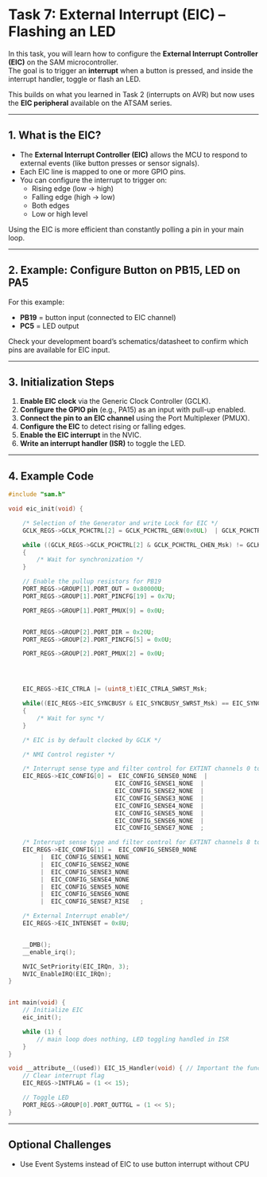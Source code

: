 # Task 7: External Interrupt (EIC) – Flashing an LED

In this task, you will learn how to configure the **External Interrupt Controller (EIC)** on the SAM microcontroller.  
The goal is to trigger an **interrupt** when a button is pressed, and inside the interrupt handler, toggle or flash an LED.

This builds on what you learned in Task 2 (interrupts on AVR) but now uses the **EIC peripheral** available on the ATSAM series.

---

## 1. What is the EIC?

- The **External Interrupt Controller (EIC)** allows the MCU to respond to external events (like button presses or sensor signals).  
- Each EIC line is mapped to one or more GPIO pins.  
- You can configure the interrupt to trigger on:
  - Rising edge (low → high)
  - Falling edge (high → low)
  - Both edges
  - Low or high level  

Using the EIC is more efficient than constantly polling a pin in your main loop.

---

## 2. Example: Configure Button on PB15, LED on PA5

For this example:
- **PB19** = button input (connected to EIC channel)  
- **PC5** = LED output  

Check your development board’s schematics/datasheet to confirm which pins are available for EIC input.

---

## 3. Initialization Steps

1. **Enable EIC clock** via the Generic Clock Controller (GCLK).  
2. **Configure the GPIO pin** (e.g., PA15) as an input with pull-up enabled.  
3. **Connect the pin to an EIC channel** using the Port Multiplexer (PMUX).  
4. **Configure the EIC** to detect rising or falling edges.  
5. **Enable the EIC interrupt** in the NVIC.  
6. **Write an interrupt handler (ISR)** to toggle the LED.

---

## 4. Example Code

```c
#include "sam.h"

void eic_init(void) {

    /* Selection of the Generator and write Lock for EIC */
    GCLK_REGS->GCLK_PCHCTRL[2] = GCLK_PCHCTRL_GEN(0x0UL)  | GCLK_PCHCTRL_CHEN_Msk;

    while ((GCLK_REGS->GCLK_PCHCTRL[2] & GCLK_PCHCTRL_CHEN_Msk) != GCLK_PCHCTRL_CHEN_Msk)
    {
        /* Wait for synchronization */
    }

    // Enable the pullup resistors for PB19
    PORT_REGS->GROUP[1].PORT_OUT = 0x80000U;
    PORT_REGS->GROUP[1].PORT_PINCFG[19] = 0x7U;

    PORT_REGS->GROUP[1].PORT_PMUX[9] = 0x0U;


    PORT_REGS->GROUP[2].PORT_DIR = 0x20U;
    PORT_REGS->GROUP[2].PORT_PINCFG[5] = 0x0U;

    PORT_REGS->GROUP[2].PORT_PMUX[2] = 0x0U;




    EIC_REGS->EIC_CTRLA |= (uint8_t)EIC_CTRLA_SWRST_Msk;

    while((EIC_REGS->EIC_SYNCBUSY & EIC_SYNCBUSY_SWRST_Msk) == EIC_SYNCBUSY_SWRST_Msk)
    {
        /* Wait for sync */
    }

    /* EIC is by default clocked by GCLK */

    /* NMI Control register */

    /* Interrupt sense type and filter control for EXTINT channels 0 to 7*/
    EIC_REGS->EIC_CONFIG[0] =  EIC_CONFIG_SENSE0_NONE  |
                              EIC_CONFIG_SENSE1_NONE  |
                              EIC_CONFIG_SENSE2_NONE  |
                              EIC_CONFIG_SENSE3_NONE  |
                              EIC_CONFIG_SENSE4_NONE  |
                              EIC_CONFIG_SENSE5_NONE  |
                              EIC_CONFIG_SENSE6_NONE  |
                              EIC_CONFIG_SENSE7_NONE  ;

    /* Interrupt sense type and filter control for EXTINT channels 8 to 15 */
    EIC_REGS->EIC_CONFIG[1] =  EIC_CONFIG_SENSE0_NONE 
         |  EIC_CONFIG_SENSE1_NONE  
         |  EIC_CONFIG_SENSE2_NONE  
         |  EIC_CONFIG_SENSE3_NONE  
         |  EIC_CONFIG_SENSE4_NONE  
         |  EIC_CONFIG_SENSE5_NONE  
         |  EIC_CONFIG_SENSE6_NONE  
         |  EIC_CONFIG_SENSE7_RISE   ;

    /* External Interrupt enable*/
    EIC_REGS->EIC_INTENSET = 0x8U;


    __DMB();
    __enable_irq();

    NVIC_SetPriority(EIC_IRQn, 3);
    NVIC_EnableIRQ(EIC_IRQn);
}


int main(void) {
    // Initialize EIC
    eic_init();

    while (1) {
        // main loop does nothing, LED toggling handled in ISR
    }
}

void __attribute__((used)) EIC_15_Handler(void) { // Important the function name has to match 
    // Clear interrupt flag
    EIC_REGS->INTFLAG = (1 << 15);

    // Toggle LED
    PORT_REGS->GROUP[0].PORT_OUTTGL = (1 << 5);
}
```
---
## Optional Challenges

- Use Event Systems instead of EIC to use button interrupt without CPU 

